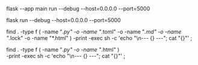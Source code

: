 flask --app main run --debug --host=0.0.0.0 --port=5000

flask run --debug --host=0.0.0.0 --port=5000



find . -type f \( -name "*.py" -o -name "*.toml" -o -name "*.md" -o -name "*.lock" -o -name "*.html" \) -print -exec sh -c 'echo "\n--- {} ---"; cat "{}"' \;


find . -type f \( -name "*.py" -o -name "*.html" \) \
-print -exec sh -c 'echo "\n--- {} ---"; cat "{}"' \;
